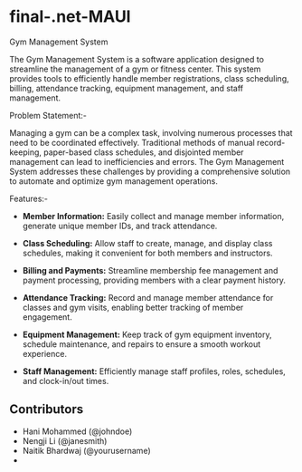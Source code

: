 # final-.net-MAUI

Gym Management System

The Gym Management System is a software application designed to streamline the management of a gym or fitness center. This system provides tools to efficiently handle member registrations, class scheduling, billing, attendance tracking, equipment management, and staff management.

Problem Statement:-

Managing a gym can be a complex task, involving numerous processes that need to be coordinated effectively. 
Traditional methods of manual record-keeping, paper-based class schedules, and disjointed member management can lead to inefficiencies and errors. 
The Gym Management System addresses these challenges by providing a comprehensive solution to automate and optimize gym management operations.

Features:-

- **Member Information:** Easily collect and manage member information, generate unique member IDs, and track attendance.

- **Class Scheduling:** Allow staff to create, manage, and display class schedules, making it convenient for both members and instructors.

- **Billing and Payments:** Streamline membership fee management and payment processing, providing members with a clear payment history.

- **Attendance Tracking:** Record and manage member attendance for classes and gym visits, enabling better tracking of member engagement.

- **Equipment Management:** Keep track of gym equipment inventory, schedule maintenance, and repairs to ensure a smooth workout experience.

- **Staff Management:** Efficiently manage staff profiles, roles, schedules, and clock-in/out times.



## Contributors

- Hani Mohammed (@johndoe)
- Nengji Li (@janesmith)
- Naitik Bhardwaj (@yourusername)
- 
